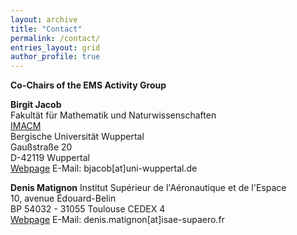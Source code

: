 ```yaml
---
layout: archive
title: "Contact"
permalink: /contact/
entries_layout: grid
author_profile: true 
---
```



  
**Co-Chairs of the EMS Activity Group**

**Birgit Jacob**
\
Fakultät für Mathematik und Naturwissenschaften
\
[IMACM](https://www.imacm.uni-wuppertal.de/en/)
\
Bergische Universität Wuppertal
\
Gaußstraße 20
\
D-42119 Wuppertal
\
[Webpage](https://www.fan.uni-wuppertal.de/en/staff/prof-dr-birgit-jacob/)
E-Mail: bjacob[at]uni-wuppertal.de

**Denis Matignon**
Institut Supérieur de l'Aéronautique et de l'Espace
\
10, avenue Édouard-Belin
\
BP 54032 - 31055 Toulouse CEDEX 4
\
[Webpage](https://pagespro.isae-supaero.fr/denis-matignon/)
E-Mail: denis.matignon[at]isae-supaero.fr


